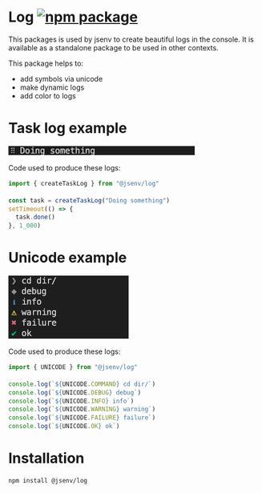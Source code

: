 # Log [![npm package](https://img.shields.io/npm/v/@jsenv/log.svg?logo=npm&label=package)](https://www.npmjs.com/package/@jsenv/log)

This packages is used by jsenv to create beautiful logs in the console. It is available as a standalone package to be used in other contexts.

This package helps to:

- add symbols via unicode
- make dynamic logs
- add color to logs

# Task log example

![img](./docs/demo_task.gif)

Code used to produce these logs:

```js
import { createTaskLog } from "@jsenv/log"

const task = createTaskLog("Doing something")
setTimeout(() => {
  task.done()
}, 1_000)
```

# Unicode example

![img](./docs/demo_unicode.png)

Code used to produce these logs:

```js
import { UNICODE } from "@jsenv/log"

console.log(`${UNICODE.COMMAND} cd dir/`)
console.log(`${UNICODE.DEBUG} debug`)
console.log(`${UNICODE.INFO} info`)
console.log(`${UNICODE.WARNING} warning`)
console.log(`${UNICODE.FAILURE} failure`)
console.log(`${UNICODE.OK} ok`)
```

# Installation

```console
npm install @jsenv/log
```
